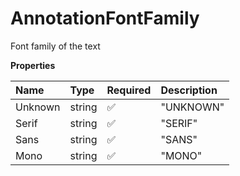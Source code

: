 # AnnotationFontFamily

Font family of the text

**Properties**

| Name    | Type   | Required | Description |
| :------ | :----- | :------- | :---------- |
| Unknown | string | ✅       | "UNKNOWN"   |
| Serif   | string | ✅       | "SERIF"     |
| Sans    | string | ✅       | "SANS"      |
| Mono    | string | ✅       | "MONO"      |
